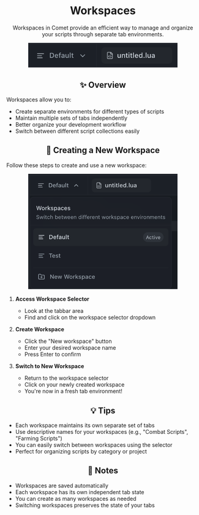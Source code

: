 # <div align="center">Workspaces</div>

<div align="center">
  <p>Workspaces in Comet provide an efficient way to manage and organize your scripts through separate tab environments.</p>
</div>

<div align="center">
  <img src="../.github/assets/docs/workspace.png" alt="Workspace Overview" width="390" />
</div>

## <div align="center">✨ Overview</div>

Workspaces allow you to:

-   Create separate environments for different types of scripts
-   Maintain multiple sets of tabs independently
-   Better organize your development workflow
-   Switch between different script collections easily

## <div align="center">🚀 Creating a New Workspace</div>

Follow these steps to create and use a new workspace:

<div align="center">
  <img src="../.github/assets/docs/workspace_selector.png" alt="Workspace Selector" width="390" />
</div>

1. **Access Workspace Selector**

    - Look at the tabbar area
    - Find and click on the workspace selector dropdown

2. **Create Workspace**

    - Click the "New workspace" button
    - Enter your desired workspace name
    - Press Enter to confirm

3. **Switch to New Workspace**
    - Return to the workspace selector
    - Click on your newly created workspace
    - You're now in a fresh tab environment!

## <div align="center">💡 Tips</div>

-   Each workspace maintains its own separate set of tabs
-   Use descriptive names for your workspaces (e.g., "Combat Scripts", "Farming Scripts")
-   You can easily switch between workspaces using the selector
-   Perfect for organizing scripts by category or project

## <div align="center">📝 Notes</div>

-   Workspaces are saved automatically
-   Each workspace has its own independent tab state
-   You can create as many workspaces as needed
-   Switching workspaces preserves the state of your tabs
